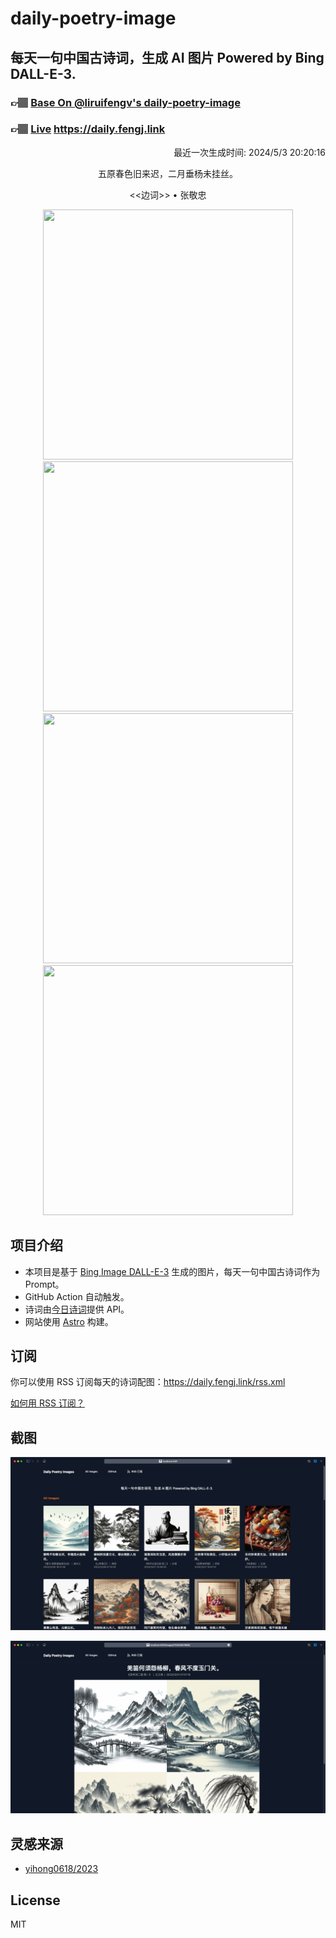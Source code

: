 
# daily-poetry-image

## 每天一句中国古诗词，生成 AI 图片 Powered by Bing DALL-E-3.

### 👉🏽 [Base On @liruifengv's daily-poetry-image](https://github.com/liruifengv/daily-poetry-image)

### 👉🏽 [Live](https://daily.fengj.link) https://daily.fengj.link

<p align="right">
  最近一次生成时间: 2024/5/3 20:20:16
</p>
<p align="center">
五原春色旧来迟，二月垂杨未挂丝。
</p>
<p align="center">
<<边词>> • 张敬忠
</p>
<p align="center">
<img src="https://tse3.mm.bing.net/th/id/OIG3.9n7dxev.lK8l0pTHwjQn" height="400" width="400" />
<img src="https://tse2.mm.bing.net/th/id/OIG3.eutKja.O3V1r67BF2o3u" height="400" width="400" />
<img src="https://tse2.mm.bing.net/th/id/OIG3.DSs.Fhni6yMtmDjOZQV_" height="400" width="400" />
<img src="https://tse4.mm.bing.net/th/id/OIG3.c0hXKdKDEH7ZmrdPGR95" height="400" width="400" />
</p>

## 项目介绍

-   本项目是基于 [Bing Image DALL-E-3](https://www.bing.com/images/create) 生成的图片，每天一句中国古诗词作为 Prompt。
-   GitHub Action 自动触发。
-   诗词由[今日诗词](https://www.jinrishici.com/)提供 API。
-   网站使用 [Astro](https://astro.build) 构建。

## 订阅

你可以使用 RSS 订阅每天的诗词配图：https://daily.fengj.link/rss.xml

[如何用 RSS 订阅？](https://zhuanlan.zhihu.com/p/55026716)

## 截图

![图片列表](./screenshots/Snipaste_2023-12-28_21-00-26.png)

![图片详情](./screenshots/Snipaste_2023-12-28_21-00-53.png)

## 灵感来源

-   [yihong0618/2023](https://github.com/yihong0618/2023)

## License

MIT
